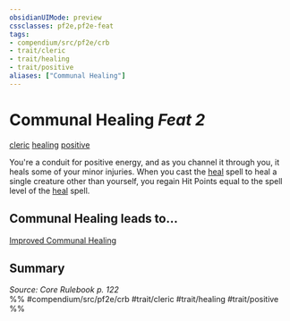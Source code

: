 ```yaml
---
obsidianUIMode: preview
cssclasses: pf2e,pf2e-feat
tags:
- compendium/src/pf2e/crb
- trait/cleric
- trait/healing
- trait/positive
aliases: ["Communal Healing"]
---
```

# Communal Healing  *Feat 2*  
[cleric](rules/traits/cleric.md "Cleric Class Trait")  [healing](rules/traits/healing.md "Healing Effect Trait")  [positive](rules/traits/positive.md "Positive Energy & Element Trait")  


You're a conduit for positive energy, and as you channel it through you, it heals some of your minor injuries. When you cast the [heal](compendium/spells/heal.md) spell to heal a single creature other than yourself, you regain Hit Points equal to the spell level of the [heal](compendium/spells/heal.md) spell.

## Communal Healing leads to...

[Improved Communal Healing](compendium/feats/improved-communal-healing.md)

## Summary

*Source: Core Rulebook p. 122*  
%% #compendium/src/pf2e/crb #trait/cleric #trait/healing #trait/positive %%